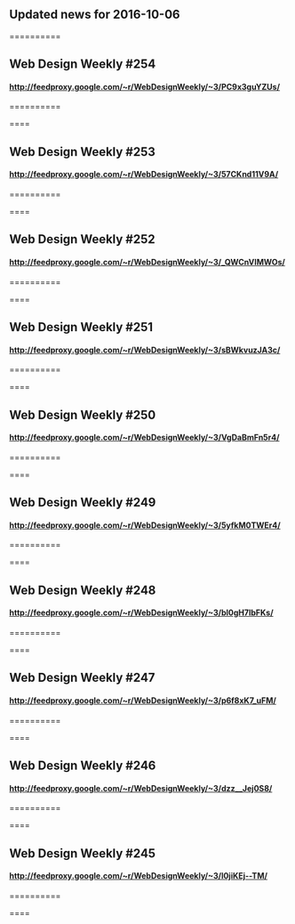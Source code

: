 ## Updated news for 2016-10-06 

==========
## Web Design Weekly #254
#### http://feedproxy.google.com/~r/WebDesignWeekly/~3/PC9x3guYZUs/

==========

====
## Web Design Weekly #253
#### http://feedproxy.google.com/~r/WebDesignWeekly/~3/57CKnd11V9A/

==========

====
## Web Design Weekly #252
#### http://feedproxy.google.com/~r/WebDesignWeekly/~3/_QWCnVIMWOs/

==========

====
## Web Design Weekly #251
#### http://feedproxy.google.com/~r/WebDesignWeekly/~3/sBWkvuzJA3c/

==========

====
## Web Design Weekly #250
#### http://feedproxy.google.com/~r/WebDesignWeekly/~3/VgDaBmFn5r4/

==========

====
## Web Design Weekly #249
#### http://feedproxy.google.com/~r/WebDesignWeekly/~3/5yfkM0TWEr4/

==========

====
## Web Design Weekly #248
#### http://feedproxy.google.com/~r/WebDesignWeekly/~3/bl0gH7lbFKs/

==========

====
## Web Design Weekly #247
#### http://feedproxy.google.com/~r/WebDesignWeekly/~3/p6f8xK7_uFM/

==========

====
## Web Design Weekly #246
#### http://feedproxy.google.com/~r/WebDesignWeekly/~3/dzz__Jej0S8/

==========

====
## Web Design Weekly #245
#### http://feedproxy.google.com/~r/WebDesignWeekly/~3/l0jiKEj--TM/

==========

====
